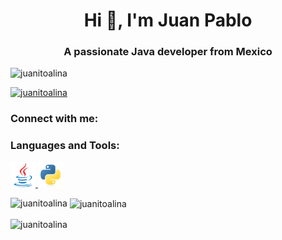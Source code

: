 <h1 align="center">Hi 👋, I'm Juan Pablo</h1>
<h3 align="center">A passionate Java developer from Mexico</h3>

<p align="left"> <img src="https://komarev.com/ghpvc/?username=juanitoalina&label=Profile%20views&color=0e75b6&style=flat" alt="juanitoalina" /> </p>

<p align="left"> <a href="https://github.com/ryo-ma/github-profile-trophy"><img src="https://github-profile-trophy.vercel.app/?username=juanitoalina" alt="juanitoalina" /></a> </p>

<h3 align="left">Connect with me:</h3>
<p align="left">
</p>

<h3 align="left">Languages and Tools:</h3>
<p align="left"> <a href="https://www.java.com" target="_blank" rel="noreferrer"> <img src="https://raw.githubusercontent.com/devicons/devicon/master/icons/java/java-original.svg" alt="java" width="40" height="40"/> </a> <a href="https://www.python.org" target="_blank" rel="noreferrer"> <img src="https://raw.githubusercontent.com/devicons/devicon/master/icons/python/python-original.svg" alt="python" width="40" height="40"/> </a> </p>

<p><img align="left" src="https://github-readme-stats.vercel.app/api/top-langs?username=juanitoalina&show_icons=true&locale=en&layout=compact" alt="juanitoalina" /></p>

<p>&nbsp;<img align="center" src="https://github-readme-stats.vercel.app/api?username=juanitoalina&show_icons=true&locale=en" alt="juanitoalina" /></p>

<p><img align="center" src="https://github-readme-streak-stats.herokuapp.com/?user=juanitoalina&" alt="juanitoalina" /></p>

